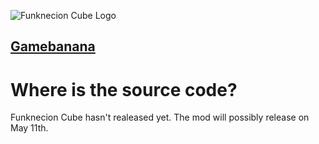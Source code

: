 ![Funknecion Cube Logo](https://media.discordapp.net/attachments/1000653449546965052/1066483492726259772/Untitled180_20230121161514.png?width=1032&height=657)

## [Gamebanana](https://gamebanana.com/mods/407689)

# Where is the source code?

Funknecion Cube hasn't realeased yet. The mod will possibly release on May 11th.
